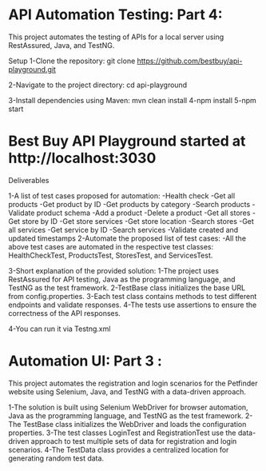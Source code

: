 # API Automation Testing: Part 4: 

This project automates the testing of APIs for a local server using RestAssured, Java, and TestNG.
 
Setup
1-Clone the repository:   git clone https://github.com/bestbuy/api-playground.git

2-Navigate to the project directory:  cd api-playground

3-Install dependencies using Maven: mvn clean install
4-npm install
5-npm start
# Best Buy API Playground started at http://localhost:3030


Deliverables

1-A list of test cases proposed for automation:
        -Health check
        -Get all products
        -Get product by ID
        -Get products by category
        -Search products
        -Validate product schema
        -Add a product
        -Delete a product
        -Get all stores
        -Get store by ID
        -Get store services
        -Get store location
        -Search stores
        -Get all services
        -Get service by ID
        -Search services
        -Validate created and updated timestamps
2-Automate the proposed list of test cases:
        -All the above test cases are automated in the respective test classes: HealthCheckTest, ProductsTest, StoresTest, and ServicesTest.

3-Short explanation of the provided solution:
        1-The project uses RestAssured for API testing, Java as the programming language, and TestNG as the test framework.
        2-TestBase class initializes the base URL from config.properties.
        3-Each test class contains methods to test different endpoints and validate responses.
        4-The tests use assertions to ensure the correctness of the API responses.

4-You can run it via Testng.xml





# Automation UI: Part 3 :
This project automates the registration and login scenarios for the Petfinder website using Selenium, Java, and TestNG with a data-driven approach.

1-The solution is built using Selenium WebDriver for browser automation, Java as the programming language, and TestNG as the test framework.
2-The TestBase class initializes the WebDriver and loads the configuration properties.
3-The test classes LoginTest and RegistrationTest use the data-driven approach to test multiple sets of data for registration and login scenarios.
4-The TestData class provides a centralized location for generating random test data.



